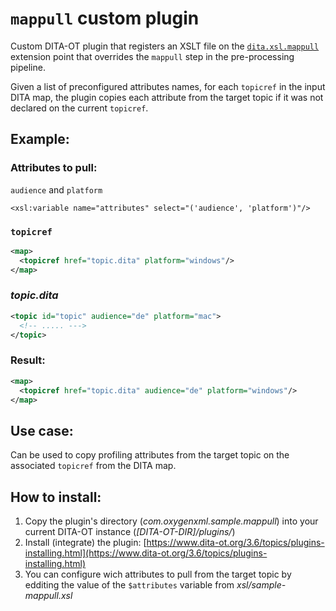 # `mappull` custom plugin

Custom DITA-OT plugin that registers an XSLT file on the [`dita.xsl.mappull`](https://www.dita-ot.org/dev/extension-points/plugin-extension-points-xslt-import.html) extension point that overrides the `mappull` step in the pre-processing pipeline.

Given a list of preconfigured attributes names, for each `topicref` in the input DITA map, the plugin copies each attribute from the target topic if it was not declared on the current `topicref`.


## Example:
### Attributes to pull:
`audience` and `platform`
```
<xsl:variable name="attributes" select="('audience', 'platform')"/>
```

### `topicref`
```xml
<map>
  <topicref href="topic.dita" platform="windows"/>
</map>
```

### *topic.dita*
```xml
<topic id="topic" audience="de" platform="mac">
  <!-- ..... --->
</topic>
```
### Result:
```xml
<map>
  <topicref href="topic.dita" audience="de" platform="windows"/>
</map>
```

## Use case:
Can be used to copy profiling attributes from the target topic on the associated `topicref` from the DITA map. 

## How to install:

1. Copy the plugin's directory (*com.oxygenxml.sample.mappull*) into your current DITA-OT instance (*\[DITA-OT-DIR]/plugins/*)
1. Install  (integrate) the plugin: [https://www.dita-ot.org/3.6/topics/plugins-installing.html](https://www.dita-ot.org/3.6/topics/plugins-installing.html)
1. You can configure wich attributes to pull from the target topic by edditing the value of the `$attributes` variable from *xsl/sample-mappull.xsl*

